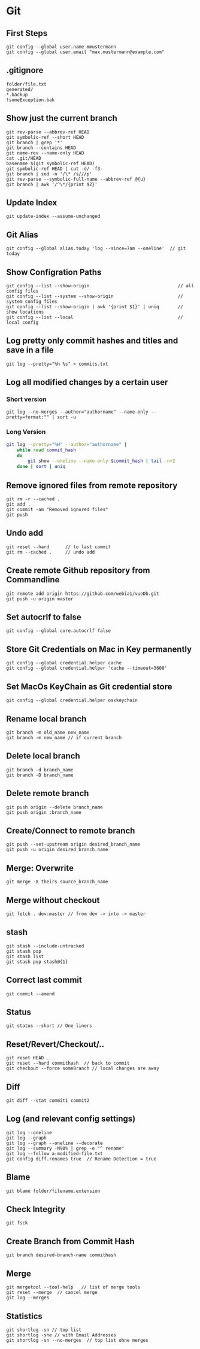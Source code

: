 # Git

## First Steps

    git config --global user.name mmustermann
    git config --global user.email "max.mustermann@example.com"

## .gitignore

    folder/file.txt
    generated/
    *.backup
    !someException.bak

## Show just the current branch

    git rev-parse --abbrev-ref HEAD
    git symbolic-ref --short HEAD
    git branch | grep '*'
    git branch --contains HEAD
    git name-rev --name-only HEAD
    cat .git/HEAD
    basename $(git symbolic-ref HEAD)
    git symbolic-ref HEAD | cut -d/ -f3-
    git branch | sed -n '/\* /s///p'
    git rev-parse --symbolic-full-name --abbrev-ref @{u}
    git branch | awk '/^\*/{print $2}'
    
    
## Update Index

    git update-index --assume-unchanged
    
## Git Alias

    git config --global alias.today 'log --since=7am --oneline'  // git today

## Show Configration Paths

    git config --list --show-origin                                 // all config files
    git config --list --system --show-origin                        // system config files
    git config --list --show-origin | awk '{print $1}' | uniq       // show locations
    git config --list --local                                       // local config    
    
## Log pretty only commit hashes and titles and save in a file

    git log --pretty="%h %s" > commits.txt
    
## Log all modified changes by a certain user

### Short version
``` 
git log --no-merges --author="authorname" --name-only --pretty=format:"" | sort -u
```
### Long Version
```bash
git log --pretty="%H" --author="authorname" |
    while read commit_hash
    do
        git show --oneline --name-only $commit_hash | tail -n+2
    done | sort | uniq
```
    
## Remove ignored files from remote repository

    git rm -r --cached .
    git add .
    git commit -am "Removed ignored files"
    git push
    
## Undo add
    git reset --hard      // to last commit
    git rm --cached .     // undo add  
    
## Create remote Github repository from Commandline

    git remote add origin https://github.com/webia1/vueDb.git
    git push -u origin master  
    
## Set autocrlf to false

    git config --global core.autocrlf false
    
## Store Git Credentials on Mac in Key permanently

    git config --global credential.helper cache
    git config --global credential.helper 'cache --timeout=3600'
    
## Set MacOs KeyChain as Git credential store 

    git config --global credential.helper osxkeychain   
   
## Rename local branch

    git branch -m old_name new_name
    git branch -m new_name // if current branch
   
## Delete local branch   

    git branch -d branch_name
    git branch -D branch_name
   
## Delete remote branch

    git push origin --delete branch_name
    git push origin :branch_name
   
## Create/Connect to remote branch  

    git push --set-upstream origin desired_branch_name
    git push -u origin desired_branch_name

## Merge: Overwrite 

    git merge -X theirs source_branch_name

## Merge without checkout

    git fetch . dev:master // from dev -> into -> master
    
## stash
    
    git stash --include-untracked
    git stash pop
    git stash list
    git stash pop stash@{1}
    
## Correct last commit

    git commit --amend
    
## Status 

    git status --short // One liners 
    
## Reset/Revert/Checkout/..

    git reset HEAD .    
    git reset --hard commithash  // back to commit
    git checkout --force someBranch // local changes are away
    
## Diff

    git diff --stat commit1 commit2
    
## Log (and relevant config settings)

    git log --oneline
    git log --graph
    git log --graph --oneline --decorate
    git log --summary -M90% | grep -e "^ rename"
    git log --follow a-modified-file.txt
    git config diff.renames true  // Rename Detection = true
    
## Blame

    git blame folder/filename.extension
   
## Check Integrity

    git fsck
   
## Create Branch from Commit Hash

    git branch desired-branch-name commithash
    
## Merge

    git mergetool --tool-help   // list of merge tools
    git reset --merge  // cancel merge
    git log --merges

## Statistics
    git shortlog -sn // top list
    git shortlog -sne // with Email Addresses
    git shortlog -sn --no-merges  // top list ohne merges
    
    
